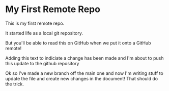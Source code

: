 # My First Remote Repo

This is my first remote repo.

It started life as a local git repository.

But you'll be able to read this on GitHub when we put it onto a GitHub remote!

Adding this text to indiciate a change has been made and I'm about to push this update to 
the github repository 

Ok so I've made a new branch off the main one
and now I'm writing stuff to update the file and create new changes in the document!
That should do the trick. 
